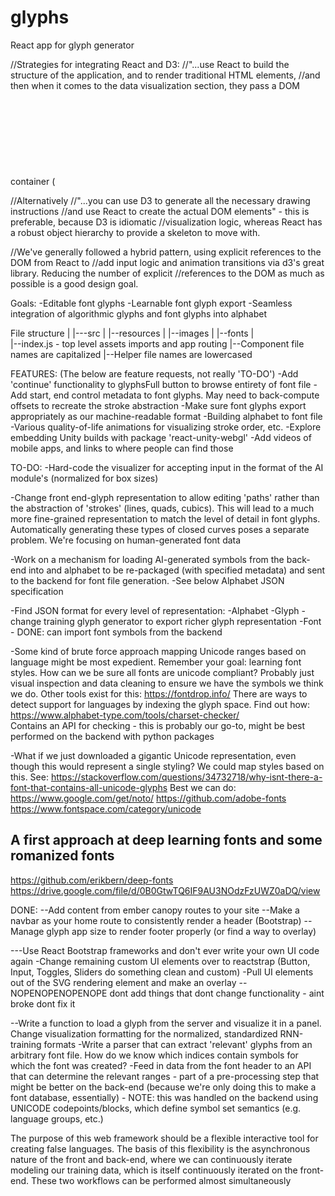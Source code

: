 # glyphs
React app for glyph generator

//Strategies for integrating React and D3:
//"...use React to build the structure of the application, and to render traditional HTML elements,
//and then when it comes to the data visualization section, they pass a DOM container (<svg>) over to D3
//and use D3 to create and destroy and update elements."

//Alternatively
//"...you can use D3 to generate all the necessary drawing instructions 
//and use React to create the actual DOM elements" - this is preferable, because D3 is idiomatic 
//visualization logic, whereas React has a robust object hierarchy to provide a skeleton to move with.

//We've generally followed a hybrid pattern, using explicit references to the DOM from React to 
//add input logic and animation transitions via d3's great library. Reducing the number of explicit
//references to the DOM as much as possible is a good design goal.

Goals:
-Editable font glyphs
-Learnable font glyph export
-Seamless integration of algorithmic glyphs and font glyphs into alphabet

File structure
|
|---src
	|
	|--resources
	|	|--images
	|	|--fonts
	|	
	|--index.js - top level assets imports and app routing
	|--Component file names are capitalized
	|--Helper file names are lowercased

FEATURES:
(The below are feature requests, not really 'TO-DO')
-Add 'continue' functionality to glyphsFull button to browse entirety of font file
-Add start, end control metadata to font glyphs. May need to back-compute offsets to recreate the stroke abstraction
-Make sure font glyphs export appropriately as our machine-readable format
-Building alphabet to font file
-Various quality-of-life animations for visualizing stroke order, etc.
-Explore embedding Unity builds with package 'react-unity-webgl'
-Add videos of mobile apps, and links to where people can find those

TO-DO:
-Hard-code the visualizer for accepting input in the format of the AI module's (normalized for box sizes)

-Change front end-glyph representation to allow editing 'paths' rather than the abstraction of 'strokes' (lines, quads, cubics). This will lead to a much more
fine-grained representation to match the level of detail in font glyphs. Automatically generating these types of closed curves poses a separate problem. We're focusing on human-generated font data

-Work on a mechanism for loading AI-generated symbols from the back-end into and alphabet to be re-packaged (with specified metadata) and sent to the backend for font file generation.
	-See below Alphabet JSON specification

-Find JSON format for every level of representation:
	-Alphabet
	-Glyph - change training glyph generator to export richer glyph representation
	-Font - DONE: can import font symbols from the backend

-Some kind of brute force approach mapping Unicode ranges based on language might be most expedient. Remember your goal: learning font styles. How can we be sure all fonts are unicode compliant? Probably just visual inspection and data cleaning to ensure we have the symbols we think we do. Other tools exist for this:
https://fontdrop.info/
There are ways to detect support for languages by indexing the glyph space. Find out how:
https://www.alphabet-type.com/tools/charset-checker/	
Contains an API for checking - this is probably our go-to, might be best performed on the backend with python packages

-What if we just downloaded a gigantic Unicode representation, even though this would represent a single styling? We could map styles based on this.
See: https://stackoverflow.com/questions/34732718/why-isnt-there-a-font-that-contains-all-unicode-glyphs
Best we can do: 
https://www.google.com/get/noto/
https://github.com/adobe-fonts
https://www.fontspace.com/category/unicode

## A first approach at deep learning fonts and some romanized fonts
https://github.com/erikbern/deep-fonts
https://drive.google.com/file/d/0B0GtwTQ6IF9AU3NOdzFzUWZ0aDQ/view

DONE:
--Add content from ember canopy routes to your site
--Make a navbar as your home route to consistently render a header (Bootstrap)
--Manage glyph app size to render footer properly (or find a way to overlay)

---Use React Bootstrap frameworks and don't ever write your own UI code again
	-Change remaining custom UI elements over to reactstrap (Button, Input, Toggles, Sliders do something clean and custom)
		-Pull UI elements out of the SVG rendering element and make an overlay
		--NOPENOPENOPENOPE dont add things that dont change functionality - aint broke dont fix it

--Write a function to load a glyph from the server and visualize it in a panel. Change visualization formatting for the normalized, standardized RNN-training formats
-Write a parser that can extract 'relevant' glyphs from an arbitrary font file. How do we know which indices contain symbols for which the font was created?
-Feed in data from the font header to an API that can determine the relevant ranges - part of a pre-processing step that might be better on the back-end (because we're only doing this to make a font database, essentially) - NOTE: this was handled on the backend using UNICODE codepoints/blocks, which define symbol set semantics (e.g. language groups, etc.)


The purpose of this web framework should be a flexible interactive tool for creating false languages. The basis of this flexibility is the asynchronous nature of the front and back-end, where we can continuously iterate modeling our training data, which is itself continuously iterated on the front-end. These two workflows can be performed almost simultaneously